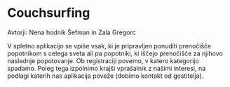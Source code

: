 # Couchsurfing

Avtorji: Nena hodnik Šefman in Zala Gregorc

V spletno aplikacijo se vpiše vsak, ki je pripravljen ponuditi prenočišče popotnikom s celega sveta ali pa popotniki, ki iščejo prenočišče za njihovo naslednje popotovanje. Ob registraciji povemo, v katero kategorijo spadamo. Poleg tega izpolnimo krajši vprašalnik z našimi interesi, na podlagi katerih nas aplikacija poveže (dobimo kontakt od gostitelja).   
